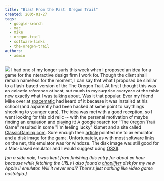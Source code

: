 ```yaml
---
title: "Blast From the Past: Oregon Trail"
created: 2005-01-27
tags: 
  - google-search
  - mac
  - mike
  - oregon-trail
  - software-links
  - the-oregon-trail
authors: 
  - admin
---
```


![](assets/images/ot-shot-1-small.gif) I had one of my longer surfs this week when I proposed an idea for a game for the interactive design firm I work for. Though the client shall remain nameless for the moment, I can say that what I proposed be similar to a flash-based version of the The Oregon Trail. At first I thought this was an eclectic reference at best, but much to my surprise everyone at the table new exactly what I was talking about. Was it that popular. Even my friend Mike over at [spacematic](http://www.spacematic.net) had heard of it because it was installed at his school (and apparently had been hacked at some point to say things shocking to younger ears). The idea was met with a good reception, so I went looking for this old relic -- with the personal motivation of maybe finding an emulation and playing it!  A google search for "The Oregon Trail Game" resulted in some "I'm feeling lucky" kismet and a site called [ClassicGaming.com](http://www.classicgaming.com). Sure enough their [article](http://www.classicgaming.com/rotw/otrail.shtml) pointed me to an emulator and a disk image for the game. Unfortunately, as with most software links on the net, this emulator was for windoze. The disk image was still good for a Mac-based emulator and I would suggest using [OSXII](http://apple2.intergalactic.de/).

_\[on a side note, I was kept from finishing this entry for about an hour because while fetching the URLs I also found a [choplifter](http://www.classicgaming.com/rotw/choplifter.shtml) disk for my new Apple II emulator. Will it never end!? There's just nothing like video game nostalgia.\]_
